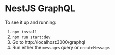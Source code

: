 # NestJS GraphQL
To see it up and running:

1. `npm install`
2. `npm run start:dev`
3. Go to http://localhost:3000/graphql
4. Run either the `messages` query or `createMessage`.

